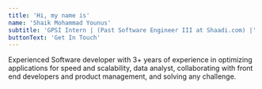 ```yaml
---
title: 'Hi, my name is'
name: 'Shaik Mohammad Younus'
subtitle: 'GPSI Intern | (Past Software Engineer III at Shaadi.com) |'
buttonText: 'Get In Touch'
---
```


Experienced Software developer with 3+ years of experience in optimizing applications for speed and scalability,
data analyst, collaborating with front end developers and product management, and solving any challenge.
